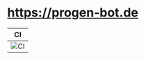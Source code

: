 ﻿# https://progen-bot.de
 
 | CI   |
 |----|
 |  ![CI](https://github.com/Progen-Dev/progen-bot.de/workflows/CI/badge.svg?branch=master&event=push)  |
